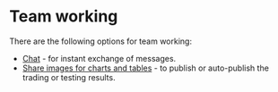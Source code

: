 # Team working

There are the following options for team working:

- [Chat](Designer_Chat.md) \- for instant exchange of messages.
- [Share images for charts and tables](Designer_publish.md) \- to publish or auto\-publish the trading or testing results.
